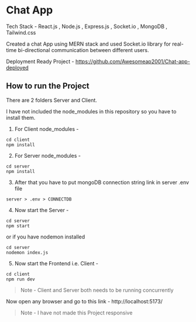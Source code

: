 # Chat App
Tech Stack - React.js , Node.js , Express.js , Socket.io , MongoDB , Tailwind.css

Created a chat App using MERN stack and used Socket.io library for real-time bi-directional communication between different users.

Deployment Ready Project - https://github.com/Awesomeap2001/Chat-app-deployed

## How to run the Project
There are 2 folders Server and Client.

I have not included the node_modules in this repository so you have to install them.

1. For Client node_modules -
```
cd client
npm install
```

2. For Server node_modules -
```
cd server
npm install
```

3. After that you have to put mongoDB connection string link in server .env file
```
server > .env > CONNECTDB
```

4. Now start the Server -
```
cd server
npm start
```
  or if you have nodemon installed
```
cd server
nodemon index.js
```

5. Now start the Frontend i.e. Client -
```
cd client
npm run dev
```

> Note - Client and Server both needs to be running concurrently

Now open any browser and go to this link - http://localhost:5173/

> Note - I have not made this Project responsive
